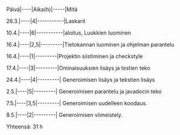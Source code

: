 Päivä|----|Aika(h)|-----|Mitä

26.3.|----|4|-----------|Laskarit

10.4.|----|6|-----------|aloitus, Luokkien luominen

16.4.|----|2,5|---------|Tietokannan luominen ja ohjelman parantelu

16.4.|----|1|---------|Projektin siistiminen ja checkstyle

17.4.|----|3|---------|Ominaisuuksien lisäys ja testien teko

24.4.|----|4|---------| Generoimisen lisäys ja tekstien lisäys

2.5.|----|5|---------| Generoimisen parantelu ja javadocin teko

7.5.|----|3,5|---------| Generoimisen uudelleen koodaus.

8.5.|----|2|---------| Generoimisen viimeistely.

Yhteensä: 31 h
